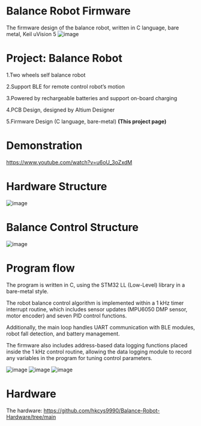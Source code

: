 # Balance Robot Firmware
The firmware design of the balance robot, written in C language, bare metal, Keil uVision 5
![image](https://github.com/user-attachments/assets/2baac360-61ce-486a-84f7-f0306064dccb)

# Project: Balance Robot 
1.Two wheels self balance robot

2.Support BLE for remote control robot’s motion

3.Powered by rechargeable batteries and support on-board charging 

4.PCB Design, designed by Altium Designer

5.Firmware Design (C language, bare-metal) **(This project page)**

# Demonstration
https://www.youtube.com/watch?v=u6oU_3oZxdM

# Hardware Structure
![image](https://github.com/user-attachments/assets/56e582bc-2032-436c-bdb0-fe9698ca58f3)

# Balance Control Structure
![image](https://github.com/user-attachments/assets/0bfd8ef7-d2d6-4a48-9aba-190ac4e9e1c8)

# Program flow
The program is written in C, using the STM32 LL (Low-Level) library in a bare-metal style.

The robot balance control algorithm is implemented within a 1 kHz timer interrupt routine, which includes sensor updates (MPU6050 DMP sensor, motor encoder) and seven PID control functions.

Additionally, the main loop handles UART communication with BLE modules, robot fall detection, and battery management.

The firmware also includes address-based data logging functions placed inside the 1 kHz control routine, allowing the data logging module to record any variables in the program for tuning control parameters.

![image](https://github.com/user-attachments/assets/dcf99269-94b8-4c73-a8e3-a3e1bdf43d41)
![image](https://github.com/user-attachments/assets/c8375687-95ea-42cf-b0bc-080d8705f1b4)
![image](https://github.com/user-attachments/assets/b0cdf2f5-23a0-4d7e-8c23-7b1d5d78bbf4)

# Hardware 
The hardware: https://github.com/hkcys9990/Balance-Robot-Hardware/tree/main
